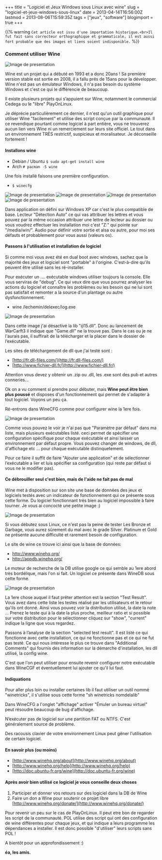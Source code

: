 +++
title = "Logiciel et Jeux Windows sous Linux avec wine"
slug = "logiciel-et-jeux-windows-sous-linux"
date = 2013-04-14T16:56:00Z
lastmod = 2013-08-06T15:59:35Z
tags = ["jeux", "software"]
blogimport = true
+++

{{% warning `Cet article est issu d'une importation historique.<br>Il fut fait sans correcteur orthographique et grammaticale, il est aussi fort probable que des images et liens soient indisponible.` %}}

### Comment utiliser Wine

![Image de presentation](/images/lan.nost.biz-wp-content-uploads-2012-10-wine-logo.jpg "")

Wine est un projet qui a débuté en 1993 et a donc 20ans ! Sa première version stable est sortie en 2008, il a fallu prés de 15ans pour la développer. Wine n'est pas un émulateur Windows, il n'a pas besoin du système Windows et c'est ce qui le différencie de beaucoup.

Il existe plusieurs projets qui s’appuient sur Wine, notamment le commercial Cedega ou le "libre" PlayOnLinux.

Je déprécie particulièrement ce dernier, il n'est qu'un outil graphique pour utiliser Wine "facilement" et utilise des script conçue par la communauté. Il ce revendique pourtant comme logiciel à part entière, vous ne trouverez aucun lien vers Wine ni un remerciement sur leurs site officiel. Le tout dans un environnement TRÈS restrictif, suspicieux et moralisateur. Je déconseille fortement !

#### Installons wine 

- Debian / Ubuntu `$ sudo apt-get install wine`
- Arch `# pacman -S wine`

Une fois installé faisons une première configuration.
- `$ winecfg`

![Image de presentation](/images/lh3.ggpht.com-uKG0PIzI6pw-UWqqBjVMPHI-AAAAAAAAAdw-0q6Prwqgc_A-s400-snapshot40.png "")
![Image de presentation](/images/lh3.ggpht.com-dQaDwdKgtXA-UWqqBt6-PvI-AAAAAAAAAdo-bxQtn0krzfQ-s400-snapshot39.png "")
![Image de presentation](/images/lh3.ggpht.com-qd-5ggOcq9Y-UWqqBpZlA3I-AAAAAAAAAds-iTaLrg2tKaw-s400-snapshot41.png "")
![Image de presentation](/images/lh3.ggpht.com-9pUg6i9ueHM-UWqqCOyWvMI-AAAAAAAAAd4-GOKwOqiHBOU-s400-snapshot42.png "")

Dans application on défini sur Windows XP car c'est le plus compatible de base. Lecteur "Détection Auto" ce qui vas attribuer les lettres et vous pouvez par la même occasion attribuer une lettre de lecteur au dossier ou vous voudrez effectuer les installation moi c'est "Z:" qui pointe sur "/media/win/". Audio pour définir votre sortie et alsa ou autre, pour moi ses défauts et probablement pour vous aussi (valeurs os).

#### Passons à l'utilisation et installation de logiciel

Si comme moi vous avez été en dual boot avec windows, sachez que la majorité des jeux et logiciel sont "portable" à l'origine. C'est-à-dire qu'ils peuvent être utilisé sans les ré-installer.

Pour exécuter un .... exécutable windows utiliser toujours la console. Elle vous serviras de "debug". Ce qui veux dire que vous pourrez analyser les actions du logiciel et connaître les problèmes ou les besoin qui ne lui sont pas satisfait et remonter a la source d'un plantage ou autre dysfonctionnement.
- wine /lechemin/delexec/log.exe

![Image de presentation](/images/lh3.ggpht.com-Yj3rbIKrKTk-UWqzws5pAoI-AAAAAAAAAeQ-A0NN4ivK__w-s640-snapshot43.png "")

Dans cette image j'ai désactivé la lib "ijl15.dll". Donc au lancement de WarCarft3 il indique que "Game.dll" ne la trouve pas. Dans le cas ou je ne l'aurais pas, il suffirait de la télécharger et la placer dans le dossier de l’exécutable.

Les sites de téléchargement de dll que j'ai testé sont :
- [http://fr.dll-files.com/](http://fr.dll-files.com/)
- [http://www.fichier-dll.fr/](http://www.fichier-dll.fr/)

Attention vous devez y obtenir un .zip ou .dll, les .exe sont des pub et autres conneries...

Ok on a vu comment si prendre pour débuter, mais **Wine peut être bien plus poussé** et disposes d'un fonctionnement qui permet de s'adapter à tout logiciel. Voyons un peu ça.

Ré-entrons dans WineCFG comme pour configurer wine la 1ere fois.

![Image de presentation](/images/lh3.ggpht.com-3Bj1tfSLCDs-UWq4eUjAZkI-AAAAAAAAAeg-Pi3KRCKCfFg-s400-snapshot44.png "")

Comme vous pouvez le voir je n'ai pas que "Paramètre par défaut" dans ma liste, mais plusieurs exécutables listé. ceci permet de spécifier une configuration spécifique pour chaque exécutable et ainsi laisser un environnement par défaut propre. Vous pouvez changer de windows, de dll, d'affichage etc ... pour chaque exécutable distinquetement.

Pour ce faire il suffit de faire "Ajouter une application" et de sélectionner l’exécutable a lier et luis spécifier sa configuration (qui reste par défaut si vous ne le modifier pas).

#### Ce débrouiller seul c'est bien, mais de l'aide ne fait pas de mal

Wine met à disposition sur son site une base de données des jeux et logiciels testés avec un indicateur de fonctionnement qui ce présente sous cette forme. Du logiciel fonctionnant très bien au logiciel impossible à faire tourner. Je vous ai concocté une petite image :)

![Image de presentation](/images/lh3.ggpht.com-YCowuUkPPEA-UWq9X1G2-jI-AAAAAAAAAew-IJmzVObD5lg-s640-wine_classification.png "_Wine classement_")

Si vous débutez sous Linux, ce n'est pas la peine de tester Les Bronze et Garbage, vous aurez sûrement du mal avec le grade Silver. Platinum et Gold ne présente aucune difficulté et rarement besoin de configuration.

Le site de wine ce trouve ici ainsi que la base de données:

- http://www.winehq.org/
- http://appdb.winehq.org/

Le moteur de recherche de la DB utilise google ce qui semble au 1ere abord très bordélique, mais l'on si fait. Un logiciel ce présente dans WineDB sous cette forme.

![Image de presentation](/images/snapshot45.png "")

La 1ere chose auquel il faut prêter attention est la section "Test Result". Vous avez dans cette liste les testes réalisé par les utilisateurs et le retour qu'ils ont donné. Ainsi vous pouvez voir la distribution utilisé, la date la note ... Prenez le teste qui à la date la plus proche, meilleur ratio et si possible sur votre distribution pour le sélectionner cliquez sur "show", "current" indique la ligne que vous regardez.

Passons à l’analyse de la section "selected test result". Il est listé ce qui fonctionne avec cette installation, ce qui ne fonctionne pas et ce qui ne fut pas testé. Ce qui nous intéresse le plus ce trouve dans "Additional Comments" qui fournis des information sur la démarche d'installation, les dll utilisé, la config wine.

C'est que l'on peut utiliser pour ensuite revenir configurer notre exécutable dans WineCGF et éventuellement lui ajouter ce qu'il lui faut.

#### Indiquations 

Pour aller plus loin ou installer certaines lib il faut utiliser un outil nommé "winetricks", il s'utilise sous cette forme "sh winetricks nomdelalib"

Dans WineCFG a l'onglet "affichage" activer "Émuler un bureau virtuel" peut résoudre beaucoup de bug d'affichage.

N’exécuter pas de logiciel sur une partition FAT ou NTFS. C'est généralement source de problème.

Des racousis clavier de votre environnement Linux peut gêner l'utilisation de certain logiciel.

#### En savoir plus (ou moins) 
- [http://www.winehq.org/about](http://www.winehq.org/about)
- [http://www.winehq.org/help](http://www.winehq.org/help)
- [http://doc.ubuntu-fr.org/wine](http://doc.ubuntu-fr.org/wine)

#### Après avoir bien utilisé ce logiciel je vous conseille deux choses 
1. Participer et donner vos retours sur des logiciel dans la DB de Wine
2. Faire un don a Wine pour soutenir ce projet libre [http://www.winehq.org/donate/](http://www.winehq.org/donate/)

Pour revenir un peu sur le cas de PlayOnLinux. Il peut etre bon de regarder les script de la communauté. POL utilise des script qui ont des configuration de wine différentes pour chaque jeux, et qui indique a leurs programme les dépendances a installer. Il est donc possible "d'utiliser" leurs scripts sans POL !

A bientôt pour un approfondissement :)

**éa, les amis.**
